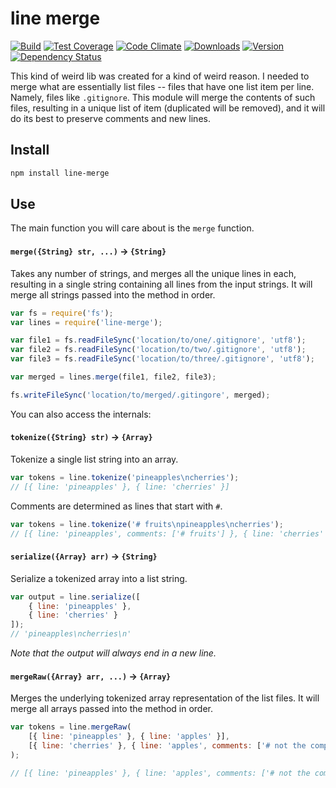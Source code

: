 # line merge

[![Build][1]][2]
[![Test Coverage][3]][4]
[![Code Climate][5]][6]
[![Downloads][7]][8]
[![Version][9]][8]
[![Dependency Status][10]][11]

[1]: https://travis-ci.org/catdad/line-merge.svg?branch=master
[2]: https://travis-ci.org/catdad/line-merge

[3]: https://codeclimate.com/github/catdad/line-merge/badges/coverage.svg
[4]: https://codeclimate.com/github/catdad/line-merge/coverage

[5]: https://codeclimate.com/github/catdad/line-merge/badges/gpa.svg
[6]: https://codeclimate.com/github/catdad/line-merge

[7]: https://img.shields.io/npm/dm/line-merge.svg
[8]: https://www.npmjs.com/package/line-merge
[9]: https://img.shields.io/npm/v/line-merge.svg

[10]: https://david-dm.org/catdad/line-merge.svg
[11]: https://david-dm.org/catdad/line-merge

This kind of weird lib was created for a kind of weird reason. I needed to merge what are essentially list files -- files that have one list item per line. Namely, files like `.gitignore`. This module will merge the contents of such files, resulting in a unique list of item (duplicated will be removed), and it will do its best to preserve comments and new lines.

## Install

```bash
npm install line-merge
```

## Use

The main function you will care about is the `merge` function.

#### **`merge({String} str, ...)`** → `{String}`

Takes any number of strings, and merges all the unique lines in each, resulting in a single string containing all lines from the input strings. It will merge all strings passed into the method in order.

```javascript
var fs = require('fs');
var lines = require('line-merge');

var file1 = fs.readFileSync('location/to/one/.gitignore', 'utf8');
var file2 = fs.readFileSync('location/to/two/.gitignore', 'utf8');
var file3 = fs.readFileSync('location/to/three/.gitignore', 'utf8');

var merged = lines.merge(file1, file2, file3);

fs.writeFileSync('location/to/merged/.gitingore', merged);
```

You can also access the internals:

#### **`tokenize({String} str)`** → `{Array}`

Tokenize a single list string into an array.

```javascript
var tokens = line.tokenize('pineapples\ncherries');
// [{ line: 'pineapples' }, { line: 'cherries' }]
```

Comments are determined as lines that start with `#`.

```javascript
var tokens = line.tokenize('# fruits\npineapples\ncherries');
// [{ line: 'pineapples', comments: ['# fruits'] }, { line: 'cherries' }]
```

#### **`serialize({Array} arr)`** → `{String}`

Serialize a tokenized array into a list string.

```javascript
var output = line.serialize([
    { line: 'pineapples' },
    { line: 'cherries' }
]);
// 'pineapples\ncherries\n'
```

_Note that the output will always end in a new line._

#### **`mergeRaw({Array} arr, ...)`** → `{Array}`

Merges the underlying tokenized array representation of the list files. It will merge all arrays passed into the method in order.

```javascript
var tokens = line.mergeRaw(
    [{ line: 'pineapples' }, { line: 'apples' }],
    [{ line: 'cherries' }, { line: 'apples', comments: ['# not the company'] }]
);

// [{ line: 'pineapples' }, { line: 'apples', comments: ['# not the company'] }, { line: 'cherries' }]
```
